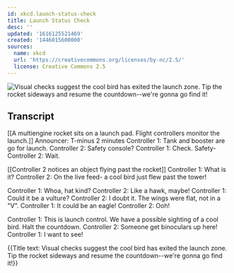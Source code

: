 ```yaml
---
id: xkcd.launch-status-check
title: Launch Status Check
desc: ''
updated: '1616125521469'
created: '1446015600000'
sources:
  name: xkcd
  url: 'https://creativecommons.org/licenses/by-nc/2.5/'
  license: Creative Commons 2.5
---
```

![Visual checks suggest the cool bird has exited the launch zone. Tip the rocket sideways and resume the countdown--we're gonna go find it!](https://imgs.xkcd.com/comics/launch_status_check.png)

## Transcript
[[A multiengine rocket sits on a launch pad.  Flight controllers monitor the launch.]]
Announcer: T-minus 2 minutes
Controller 1: Tank and booster are go for launch.
Controller 2: Safety console?
Controller 1: Check. Safety-
Controller 2: Wait.

[[Controller 2 notices an object flying past the rocket]]
Controller 1: What is it?
Controller 2: On the live feed- a cool bird just flew past the tower!

Controller 1: Whoa, hat kind?
Controller 2: Like a hawk, maybe!
Controller 1: Could it be a vulture?
Controller 2: I doubt it. The wings were flat, not in a "V".
Controller 1: It could be an eagle!
Controller 2: Ooh!

Controller 1: This is launch control. We have a possible sighting of a cool bird. Halt the countdown.
Controller 2: Someone get binoculars up here!
Controller 1: I want to see!

{{Title text: Visual checks suggest the cool bird has exited the launch zone. Tip the rocket sideways and resume the countdown--we're gonna go find it!}}
